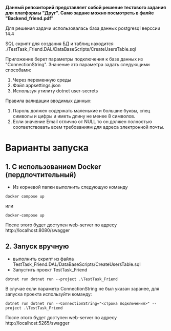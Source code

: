 **Данный репозиторий представляет собой решение тестового задания для платформы "Друг". Само задаие можно посмотреть в фалйе "Backend_friend.pdf"**

Для решения задачи использовалась база данных postgresql верссии 14.4

SQL скрипт для создания БД и таблиц находится ./TestTask_Friend.DAL/DataBaseScripts/CreateUsersTable.sql

Приложение берет параметры подключения к базе данных из "ConnectionString". Значение это параметра задать следующими способами:
1. Через переменную среды
2. Файл appsettings.json
3. Используя утилиту dotnet user-secrets

Правила валидации вводимых данных:
1. Пароль должен содержать маленькие и большие буквы, спец символы и цифры и иметь длину не менее 8 символов.
2. Если значение Email отлично от NULL то он должен полностью соответствовать всем требованиям для адреса электронной почты.

# Варианты запуска
## 1. С использованием Docker (пердпочтительный)
- Из корневой папки выполнить следующую команду
```
docker compose up
```
или 
```
docker-compose up
```
После этого будет доступен web-server по адресу http://localhost:8080/swagger

## 2. Запуск вручную
- выполнить скрипт из файла TestTask_Friend.DAL/DataBaseScripts/CreateUsersTable.sql
- Запустить проект TestTask_Friend
```
dotnet run dotnet run --project .\TestTask_Friend
```
В случае если параметр ConnectionString не был указан заранее, для запуска проекта используйти команду:
```
dotnet run dotnet run --ConnectionString="<строка подключения>" --project .\TestTask_Friend
```
После этого будет доступен web-server по адресу http://localhost:5265/swagger

